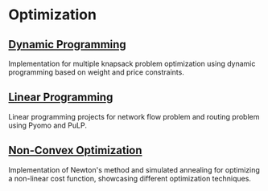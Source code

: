 # Optimization
## [Dynamic Programming](https://github.com/fardinabbasi/Dynamic_Programming)
Implementation for multiple knapsack problem optimization using dynamic programming based on weight and price constraints.
## [Linear Programming](https://github.com/fardinabbasi/Linear_Programming)
Linear programming projects for network flow problem and routing problem using Pyomo and PuLP.
## [Non-Convex Optimization](https://github.com/fardinabbasi/Non_Convex_Optimization)
Implementation of Newton's method and simulated annealing for optimizing a non-linear cost function, showcasing different optimization techniques.
